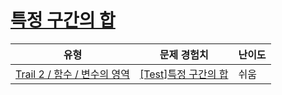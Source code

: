 # [특정 구간의 합](https://www.codetree.ai/trails/complete/curated-cards/test-sum-of-specific-intervals)

|유형|문제 경험치|난이도|
|---|---|---|
|[Trail 2 / 함수 / 변수의 영역](https://www.codetree.ai/trail-info/novice-mid/)|[[Test]특정 구간의 합](https://www.codetree.ai/trails/complete/curated-cards/test-sum-of-specific-intervals/)|쉬움|

